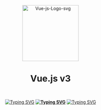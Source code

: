 <div align="center">
  <img src="https://i.ibb.co/j4T3GBF/Vue-js-Logo-2-svg.png" alt="Vue-js-Logo-svg" height=180px>
  <h1>Vue.js v3</h1>
  
  <br>
  
  <a href="https://git.io/typing-svg"><img src="https://readme-typing-svg.herokuapp.com?font=Fira+Code&weight=600&size=28&duration=1&pause=100000000000000000000&color=34495e&background=FF000000&center=true&vCenter=true&width=60&height=72&lines=----" alt="Typing SVG" /></a> 
  **[![Typing SVG](https://readme-typing-svg.herokuapp.com?font=Fira+Code&weight=600&size=28&duration=1&pause=1000000000000000000&color=41b883&width=856&height=60&lines=%D0%92%D1%8B%D0%BF%D0%BE%D0%BB%D0%BD%D0%B5%D0%BD%D0%B8%D0%B5+%D1%83%D0%BF%D1%80%D0%B0%D0%B6%D0%BD%D0%B5%D0%BD%D0%B8%D0%B9+%D0%BF%D0%BE+%D0%B8%D0%B7%D1%83%D1%87%D0%B5%D0%BD%D0%B8%D1%8E+%D1%84%D1%80%D0%B5%D0%B9%D0%BC%D0%B2%D0%BE%D1%80%D0%BA%D0%B0+Vue.js)](https://git.io/typing-svg)**
  <a href="https://git.io/typing-svg"><img src="https://readme-typing-svg.herokuapp.com?font=Fira+Code&weight=600&size=28&duration=1&pause=100000000000000000000&color=34495e&background=FF000000&center=true&vCenter=true&width=60&height=72&lines=----" alt="Typing SVG" /></a>
</div>
